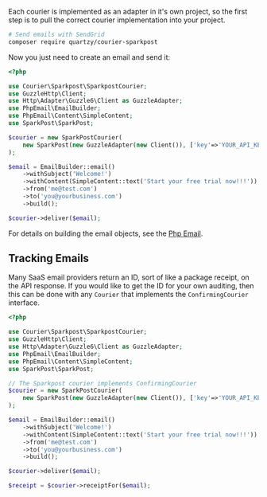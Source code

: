 Each courier is implemented as an adapter in it's own project, so
the first step is to pull the correct courier implementation into your project.

```bash
# Send emails with SendGrid
composer require quartzy/courier-sparkpost
```

Now you just need to create an email and send it:

```php
<?php

use Courier\Sparkpost\SparkpostCourier;
use GuzzleHttp\Client;
use Http\Adapter\Guzzle6\Client as GuzzleAdapter;
use PhpEmail\EmailBuilder;
use PhpEmail\Content\SimpleContent;
use SparkPost\SparkPost;

$courier = new SparkPostCourier(
    new SparkPost(new GuzzleAdapter(new Client()), ['key'=>'YOUR_API_KEY'])
);

$email = EmailBuilder::email()
    ->withSubject('Welcome!')
    ->withContent(SimpleContent::text('Start your free trial now!!!'))
    ->from('me@test.com')
    ->to('you@yourbusiness.com')
    ->build();

$courier->deliver($email);
```

For details on building the email objects, see the [Php
Email](https://github.com/quartzy/php-email).

## Tracking Emails

Many SaaS email providers return an ID, sort of like a package receipt, on the
API response. If you would like to get the ID for your own auditing, then this
can be done with any `Courier` that implements the `ConfirmingCourier`
interface.

```php
<?php

use Courier\Sparkpost\SparkpostCourier;
use GuzzleHttp\Client;
use Http\Adapter\Guzzle6\Client as GuzzleAdapter;
use PhpEmail\EmailBuilder;
use PhpEmail\Content\SimpleContent;
use SparkPost\SparkPost;

// The Sparkpost courier implements ConfirmingCourier
$courier = new SparkPostCourier(
    new SparkPost(new GuzzleAdapter(new Client()), ['key'=>'YOUR_API_KEY'])
);

$email = EmailBuilder::email()
    ->withSubject('Welcome!')
    ->withContent(SimpleContent::text('Start your free trial now!!!'))
    ->from('me@test.com')
    ->to('you@yourbusiness.com')
    ->build();

$courier->deliver($email);

$receipt = $courier->receiptFor($email);
```
